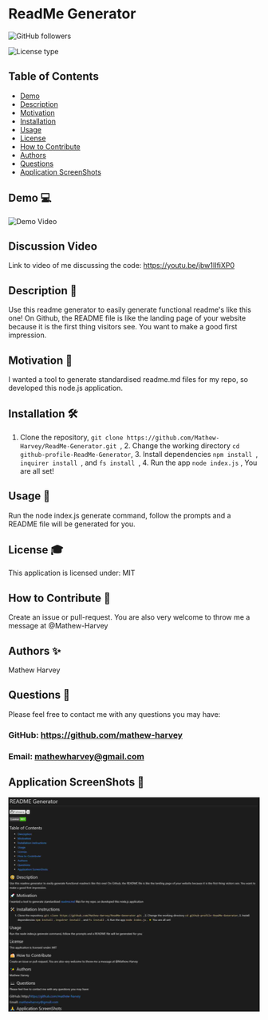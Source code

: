 # ReadMe Generator
![GitHub followers](https://img.shields.io/github/followers/mathew-harvey?style=social)

![License type](https://img.shields.io/badge/License-MIT-Blue)

## Table of Contents
- [Demo](#Demo-)
- [Description](#Description-)
- [Motivation](#Motivation-)
- [Installation](#Installation-)
- [Usage](#Usage-)
- [License](#License-)
- [How to Contribute](#How-to-Contribute-)
- [Authors](#Authors-)
- [Questions](#Questions-)
- [Application ScreenShots](#Application-ScreenShots-)
## Demo 💻 
![Demo Video](/assets/readmeGeneratorPreview.gif)
## Discussion Video
Link to video of me discussing the code: https://youtu.be/jbw1IIfiXP0
## Description 🧐
Use this readme generator to easily generate functional readme's like this one! On Github, the README file is like the landing page of your website because it is the first thing visitors see. You want to make a good first impression.
## Motivation 🚀 
I wanted a tool to generate standardised readme.md files for my repo, so developed this node.js application.
## Installation 🛠️ 
1. Clone the repository, ```git clone https://github.com/Mathew-Harvey/ReadMe-Generator.git ```, 2. Change the working directory ```cd github-profile-ReadMe-Generator```, 3. Install dependencies ```npm install ```, ```inquirer install ```, and ```fs install ```, 4. Run the app ```node index.js``` , You are all set!
## Usage 🏃‍
Run the node index.js generate command, follow the prompts and a README file will be generated for you.
## License 🎓
This application is licensed under: MIT
## How to Contribute 🍰 
Create an issue or pull-request. You are also very welcome to throw me a message at @Mathew-Harvey
## Authors ✨
Mathew Harvey
## Questions 🤔 
Please feel free to contact me with any questions you may have: 


### GitHub: https://github.com/mathew-harvey

### Email: mathewharvey@gmail.com
## Application ScreenShots 📸 
![Screen Shot](/assets/screenshot1.jpg)
